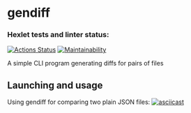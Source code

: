 # gendiff

### Hexlet tests and linter status:
[![Actions Status](https://github.com/farakos/python-project-50/workflows/hexlet-check/badge.svg)](https://github.com/farakos/python-project-50/actions)
[![Maintainability](https://api.codeclimate.com/v1/badges/95c653a282d382704a10/maintainability)](https://codeclimate.com/github/farakos/python-project-50/maintainability)

A simple CLI program generating diffs for pairs of files

## Launching and usage
Using gendiff for comparing two plain JSON files:
[![asciicast](https://asciinema.org/a/J2l1FamYS1tUNTQ3PlS22s6mK.svg)](https://asciinema.org/a/J2l1FamYS1tUNTQ3PlS22s6mK)
